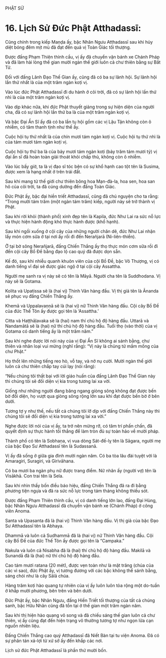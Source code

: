 PHẬT SỬ

# 16. Lịch Sử Đức Phật Atthadassī:

Cũng chính trong kiếp Maṇḍa ấy, bậc Nhân Ngưu Atthadassī sau khi hủy diệt bóng đêm mịt mù đã đạt đến quả vị Toàn Giác tối thượng.

Được đấng Phạm Thiên thỉnh cầu, vị ấy đã chuyển vận bánh xe Chánh Pháp và đã làm hài lòng thế gian mười ngàn thế giới luôn cả chư thiên bằng sự Bất Tử.

Đối với đấng Lãnh Đạo Thế Gian ấy, cũng đã có ba sự lãnh hội. Sự lãnh hội lần thứ nhất là của một trăm ngàn koṭi vị.

Vào lúc đức Phật Atthadassī đi du hành ở cõi trời, đã có sự lãnh hội lần thứ nhì là của một trăm ngàn koṭi vị.

Vào dịp khác nữa, khi đức Phật thuyết giảng trong sự hiện diện của người cha, đã có sự lãnh hội lần thứ ba là của một trăm ngàn koṭi vị.

Và bậc Đại Ẩn Sĩ ấy đã có ba lần tụ hội gồm các vị Lậu Tận không còn ô nhiễm, có tâm thanh tịnh như thế ấy.

Cuộc hội tụ thứ nhất là của chín mươi tám ngàn koṭi vị. Cuộc hội tụ thứ nhì là của tám mươi tám ngàn koṭi vị.

Cuộc hội tụ thứ ba là của bảy mươi tám ngàn koṭi (bảy trăm tám mươi tỷ) vị đại ẩn sĩ đã hoàn toàn giải thoát khỏi chấp thủ, không còn ô nhiễm.

Vào lúc bấy giờ, ta là vị đạo sĩ tóc bện có sự khổ hạnh cao tột tên là Susima, được xem là hạng nhất ở trên trái đất.

Sau khi mang từ thế giới chư thiên bông hoa Mạn-đà-la, hoa sen, hoa san hô của cõi trời, ta đã cúng dường đến đấng Toàn Giác.

Đức Phật ấy, bậc đại hiền triết Atthadassī, cũng đã chú nguyện cho ta rằng: “Trong mười tám trăm (một ngàn tám trăm) kiếp, người này sẽ trở thành vị Phật.

Sau khi rời khỏi (thành phố) xinh đẹp tên là Kapila, đức Như Lai ra sức nỗ lực và thực hiện hành động khó thực hành được (khổ hạnh).

Sau khi ngồi xuống ở cội cây của những người chăn dê, đức Như Lai nhận lấy món cơm sữa ở tại nơi ấy rồi đi đến Nerañjarā (Ni-liên-thiền).

Ở tại bờ sông Nerañjarā, đấng Chiến Thắng ấy thọ thực món cơm sữa rồi đi đến cội cây Bồ Đề bằng đạo lộ cao quý đã được dọn sẵn.

Kế đó, sau khi nhiễu quanh khuôn viên của cội Bồ Đề, bậc Vô Thượng, vị có danh tiếng vĩ đại sẽ được giác ngộ ở tại cội cây Assattha.

Người mẹ sanh ra vị này sẽ có tên là Māyā. Người cha tên là Suddhodana. Vị này sẽ là Gotama.

Kolita và Upatissa sẽ là (hai vị) Thinh Văn hàng đầu. Vị thị giả tên là Ānanda sẽ phục vụ đấng Chiến Thắng ấy.

Khemā và Uppalavaṇṇā sẽ là (hai vị) nữ Thinh Văn hàng đầu. Cội cây Bồ Đề của đức Thế Tôn ấy được gọi tên là ‘Assattha.’

Citta và Haṭṭhāḷavaka sẽ là (hai) nam thí chủ hộ độ hàng đầu. Uttarā và Nandamātā sẽ là (hai) nữ thí chủ hộ độ hàng đầu. Tuổi thọ (vào thời) của vị Gotama có danh tiếng ấy là một trăm năm.”

Sau khi nghe được lời nói này của vị Đại Ẩn Sĩ không ai sánh bằng, chư thiên và nhân loại vui mừng (nghĩ rằng): “Vị này là chủng tử mầm mống của chư Phật.”

Họ thốt lên những tiếng reo hò, vỗ tay, và nở nụ cười. Mười ngàn thế giới luôn cả chư thiên chắp tay cúi lạy (nói rằng):

“Nếu chúng tôi thất bại với lời giáo huấn của đấng Lãnh Đạo Thế Gian này thì chúng tôi sẽ đối diện vị kia trong tương lai xa vời.

Giống như những người đang băng ngang giòng sông không đạt được bến bờ đối diện, họ vượt qua giòng sông rộng lớn sau khi đạt được bến bờ ở bên dưới.

Tương tợ y như thế, nếu tất cả chúng tôi lỡ dịp với đấng Chiến Thắng này thì chúng tôi sẽ đối diện vị kia trong tương lai xa vời.”

Nghe được lời nói của vị ấy, ta trở nên mừng rỡ, có tâm trí phấn chấn, đã quyết định sự thực hành tối thắng để làm tròn đủ sự toàn hảo về mười pháp.

Thành phố có tên là Sobhaṇa, vị vua dòng Sát-đế-lỵ tên là Sāgara, người mẹ của bậc Đạo Sư Atthadassī tên là Sudassanā.

Vị ấy đã sống ở giữa gia đình mười ngàn năm. Có ba tòa lâu đài tuyệt vời là Amaragiri, Suragiri, và Girivāhana.

Có ba mươi ba ngàn phụ nữ được trang điểm. Nữ nhân ấy (người vợ) tên là Visākhā. Con trai tên là Sela.

Sau khi nhìn thấy bốn điều báo hiệu, đấng Chiến Thắng đã ra đi bằng phương tiện ngựa và đã ra sức nỗ lực trong tám tháng không thiếu sót.

Được đấng Phạm Thiên thỉnh cầu, vị có danh tiếng lớn lao, đấng Đại Hùng, bậc Nhân Ngưu Atthadassī đã chuyển vận bánh xe (Chánh Pháp) ở công viên Anoma.

Santa và Upasanta đã là (hai vị) Thinh Văn hàng đầu. Vị thị giả của bậc Đạo Sư Atthadassī tên là Abhaya.

Dhammā và luôn cả Sudhammā đã là (hai vị) nữ Thinh Văn hàng đầu. Cội cây Bồ Đề của đức Thế Tôn ấy được gọi tên là “Campaka.”

Nakula và luôn cả Nisabha đã là (hai) thí chủ hộ độ hàng đầu. Makilā và Sunandā đã là (hai) nữ thí chủ hộ độ hàng đầu.

Cao tám mươi ratana (20 mét), được vẹn toàn như là mặt trăng (chúa của các vì sao), đức Phật ấy, vị tương đương với các bậc không thể sánh bằng, sáng chói như là cây Sālā chúa.

Hàng trăm koṭi hào quang tự nhiên của vị ấy luôn luôn tỏa rộng một do-tuần ở khắp mười phương, bên trên và bên dưới.

Đức Phật ấy, bậc Nhân Ngưu, đấng Hiền Triết tối thượng của tất cả chúng sanh, bậc Hữu Nhãn cũng đã tồn tại ở thế gian một trăm ngàn năm.

Sau khi thị hiện hào quang vô song và đã chiếu sáng thế gian luôn cả chư thiên, vị ấy cũng đạt đến hiện trạng vô thường tương tợ như ngọn lửa cạn nguồn nhiên liệu.

Đấng Chiến Thắng cao quý Atthadassī đã Niết Bàn tại tu viện Anoma. Đã có sự phân tán xá-lợi từ xứ sở ấy đến khắp các nơi.

Lịch sử đức Phật Atthadassī là phần thứ mười bốn.
